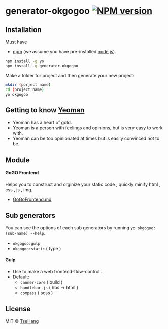 # generator-okgogoo [![NPM version][npm-image]][npm-url]

## Installation

Must have 
+ [npm](https://www.npmjs.com/) (we assume you have pre-installed [node.js](https://nodejs.org/)).

```bash
npm install -g yo
npm install -g generator-okgogoo
```

Make a folder for project and then generate your new project:

```bash
mkdir (porject name)
cd (project name)
yo okgogoo
```

## Getting to know [Yeoman](http://yeoman.io)

 * Yeoman has a heart of gold.
 * Yeoman is a person with feelings and opinions, but is very easy to work with.
 * Yeoman can be too opinionated at times but is easily convinced not to be.

## Module

#### GoGO Frontend
Helps you to construct and orginize your static code , quickly minify html , css , js , img.  

- [GoGoFrontend.md](https://github.com/TseHang/generator-okgogoo/blob/master/GoGoFrontend.md)

## Sub generators

You can see the options of each sub generators by running `yo okgogoo:(sub-name) --help`.

- `okgogoo:gulp`
- `okgogoo:static` ( type )



#### Gulp

- Use to make a web frontend-flow-control .
- Default:
  - `canner-core` ( build )
  - `handlebar.js` ( hbs -> html )
  - `compass` ( scss )

## License

MIT © [TseHang](https://github.com/TseHang)

[npm-image]: https://badge.fury.io/js/generator-okgogoo.svg
[npm-url]: https://npmjs.org/package/generator-okgogoo




